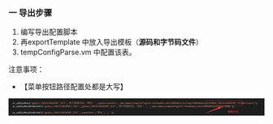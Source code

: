 ### 一 导出步骤

1. 编写导出配置脚本
2. 再exportTemplate 中放入导出模板（**源码和字节码文件**）
3. tempConfigParse.vm 中配置该表。

注意事项：

- 【菜单按钮路径配置处都是大写】

 ![](2%20%E5%AF%BC%E5%87%BA.assets/20200930162712387.png)

